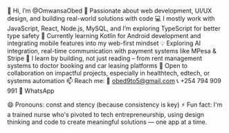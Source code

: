 👋 Hi, I’m @OmwansaObed
👀 Passionate about web development, UI/UX design, and building real-world solutions with code
💻 I mostly work with JavaScript, React, Node.js, MySQL, and I’m exploring TypeScript for better type safety
📱 Currently learning Kotlin for Android development and integrating mobile features into my web-first mindset
💡 Exploring AI integration, real-time communication with payment systems like MPesa & Stripe
🧠 I learn by building, not just reading – from rent management systems to doctor booking and car leasing platforms
💞️ Open to collaboration on impactful projects, especially in healthtech, edtech, or systems automation
📫 Reach me:
📧 obed9to5@gmail.com
📞 +254 794 909 991
💬 WhatsApp

😄 Pronouns: const and stency (because consistency is key)
⚡ Fun fact: I'm a trained nurse who's pivoted to tech entrepreneurship, using design thinking and code to create meaningful solutions — one app at a time.

<!---
OmwansaObed/OmwansaObed is a ✨ special ✨ repository because its `README.md` (this file) appears on your GitHub profile.
You can click the Preview link to take a look at your changes.
--->
